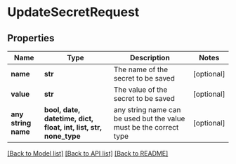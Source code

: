 # UpdateSecretRequest


## Properties
Name | Type | Description | Notes
------------ | ------------- | ------------- | -------------
**name** | **str** | The name of the secret to be saved | [optional] 
**value** | **str** | The value of the secret to be saved | [optional] 
**any string name** | **bool, date, datetime, dict, float, int, list, str, none_type** | any string name can be used but the value must be the correct type | [optional]

[[Back to Model list]](../README.md#documentation-for-models) [[Back to API list]](../README.md#documentation-for-api-endpoints) [[Back to README]](../README.md)


